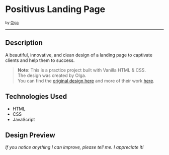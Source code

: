 # Positivus Landing Page

<sub>by [Olga](https://www.figma.com/@olgaaverchenko)</sub>

---

## Description

A beautiful, innovative, and clean design of a landing page to captivate clients and help them to success.

> **Note**: This is a practice project built with Vanilla HTML & CSS.  
> The design was created by Olga.  
> You can find the [original design here](https://www.figma.com/community/file/1230604708032389430/positivus-landing-page-design) and more of their work [here](https://www.figma.com/@olgaaverchenko).

## Technologies Used

- HTML
- CSS
- JavaScript

## Design Preview






*If you notice anything I can improve, please tell me. I appreciate it!*